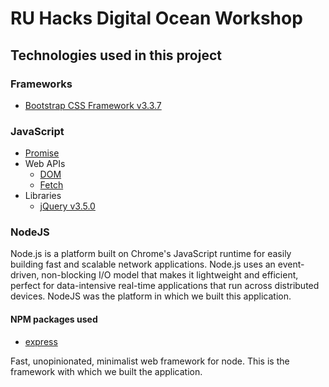 # RU Hacks Digital Ocean Workshop

## Technologies used in this project

### Frameworks

- [Bootstrap CSS Framework v3.3.7](https://getbootstrap.com/docs/3.3/)

### JavaScript

- [Promise](https://developer.mozilla.org/en-US/docs/Web/JavaScript/Reference/Global_Objects/Promise)
- Web APIs
  - [DOM](https://developer.mozilla.org/en-US/docs/Web/API/Document_Object_Model)
  - [Fetch](https://developer.mozilla.org/en-US/docs/Web/API/Fetch_API)
- Libraries
  - [jQuery v3.5.0](https://api.jquery.com/category/version/3.5/)

### NodeJS

Node.js is a platform built on Chrome's JavaScript runtime for easily building fast and scalable network applications. Node.js uses an event-driven, non-blocking I/O model that makes it lightweight and efficient, perfect for data-intensive real-time applications that run across distributed devices. NodeJS was the platform in which we built this application.

#### NPM packages used

- [express](https://www.npmjs.com/package/express)

Fast, unopinionated, minimalist web framework for node. This is the framework with which we built the application.

